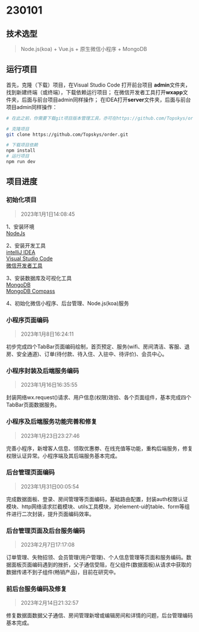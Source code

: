 # 230101

## 技术选型
> Node.js(koa) + Vue.js + 原生微信小程序 + MongoDB


## 运行项目

首先，克隆（下载）项目，在Visual Studio Code 打开前台项目 **admin**文件夹，找到新建终端（或终端），下载依赖运行项目；
在微信开发者工具打开**wxapp**文件夹，后面与前台项目admin同样操作；
在IDEA打开**server**文件夹，后面与前台项目admin同样操作：
```bash
# 在此之前，你需要下载git项目版本管理工具，亦可在https://github.com/Topskys/order.git上直接下载项目zip再导入编译器运行

# 克隆项目
git clone https://github.com/Topskys/order.git

# 下载项目依赖
npm install
# 运行项目
npm run dev
```



## 项目进度

### 初始化项目
> 2023年1月1日14:08:45

1、安装环境  
[NodeJs](https://nodejs.org/dist/v18.13.0/node-v18.13.0-x64.msi)

2、安装开发工具  
[intelliJ IDEA](https://www.jetbrains.com/)  
[Visual Studio Code](https://code.visualstudio.com/)  
[微信开发者工具](https://developers.weixin.qq.com/miniprogram/dev/devtools/download.html)

3、安装数据库及可视化工具  
[MongoDB](https://www.mongodb.com/)  
[MongoDB Compass](https://www.mongodb.com/products/compass)

4、初始化微信小程序、后台管理、Node.js(koa)服务  

### 小程序页面编码
> 2023年1月8日16:24:11

初步完成四个TabBar页面编码绘制，首页预定、服务(wifi、房间清洁、客服、退房、安全通道)、订单(待付款、待入住、入驻中、待评价)、会员中心。


### 小程序封装及后端服务编码
> 2023年1月16日16:35:55

封装网络wx.request()请求、用户信息(权限)效验、各个页面组件，基本完成四个TabBar页面数据服务。


### 小程序及后端服务功能完善和修复
> 2023年1月23日23:27:46

完善小程序，新增客人信息、领取优惠劵、在线充值等功能，重构后端服务，修复权限认证异常。小程序端及其后端服务基本完成。




### 后台管理页面编码
> 2023年1月31日00:05:54

完成数据面板、登录、房间管理等页面编码，基础路由配置，封装auth权限认证模块、http网络请求拦截模块、utils工具模块，对element-ui的table、form等组件进行二次封装，提升页面编码效率。




### 后台管理页面及后台服务编码
> 2023年2月7日17:17:08

订单管理、失物招领、会员管理(用户管理)、个人信息管理等页面和服务编码。数据面板页面编码遇到的挫折，父子通信受阻，在父组件(数据面板)从请求中获取的数据传递不到子组件(畅销产品)，目前在研究中。



### 前后台服务编码及修复
> 2023年2月14日21:32:57

修复数据面数据父子通信、房间管理新增或编辑房间和详情的问题，后台管理编码基本完成。


